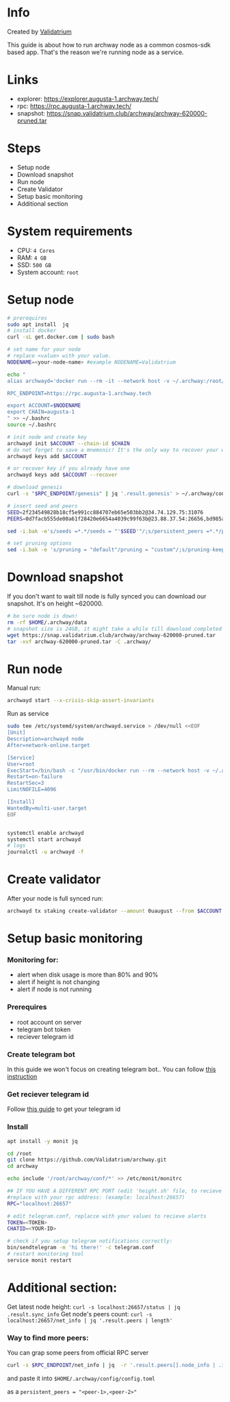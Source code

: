 # Info 

Created by [Validatrium](https://validatrium.com)

This guide is about how to run archway node as a common cosmos-sdk based app. 
That's the reason we're running node as a service. 

# Links
- explorer: https://explorer.augusta-1.archway.tech/
- rpc: https://rpc.augusta-1.archway.tech/
- snapshot: https://snap.validatrium.club/archway/archway-620000-pruned.tar

# Steps
- Setup node
- Download snapshot
- Run node
- Create Validator
- Setup basic monitoring
- Additional section

# System requirements
- CPU: `4 Cores`
- RAM: `4 GB`
- SSD: `500 GB`
- System account: `root`


# Setup node
```bash
# prerequires
sudo apt install  jq
# install docker 
curl -sL get.docker.com | sudo bash

# set name for your node
# replace <value> with your value.
NODENAME=<your-node-name> #example NODENAME=Validatrium

echo "
alias archwayd='docker run --rm -it --network host -v ~/.archway:/root/.archway archwaynetwork/archwayd:augusta' 

RPC_ENDPOINT=https://rpc.augusta-1.archway.tech

export ACCOUNT=$NODENAME
export CHAIN=augusta-1
" >> ~/.bashrc
source ~/.bashrc

# init node and create key
archwayd init $ACCOUNT --chain-id $CHAIN
# do not forget to save a mnemonic! It's the only way to recover your wallet
archwayd keys add $ACCOUNT

# or recover key if you already have one
archwayd keys add $ACCOUNT --recover

# download genesis
curl -s "$RPC_ENDPOINT/genesis" | jq '.result.genesis' > ~/.archway/config/genesis.json

# insert seed and peers
SEED=2f234549828b18cf5e991cc884707eb65e503bb2@34.74.129.75:31076
PEERS=0d7facb555de00a61f28420e6654a4039c99f63b@23.88.37.54:26656,bd985a14ebbcfa5b73794a1e77d888ec96e940a1@5.9.199.71:26656

sed -i.bak -e's/seeds =*.*/seeds = "'$SEED'"/;s/persistent_peers =*.*/persistent_peers = "'$PEERS'"/' $HOME/.archway/config/config.toml

# set pruning options
sed -i.bak -e 's/pruning = "default"/pruning = "custom"/;s/pruning-keep-recent = "0"/pruning-keep-recent = "100"/;s/pruning-interval = "0"/pruning-interval = "10"/' $HOME/.archway/config/app.toml
```

# Download snapshot
If you don't want to wait till node is fully synced you can download our snapshot. It's on height ~620000. 

```bash
# be sure node is down!
rm -rf $HOME/.archway/data
# snapshot size is 24GB, it might take a while till download completed
wget https://snap.validatrium.club/archway/archway-620000-pruned.tar
tar -xvf archway-620000-pruned.tar -C .archway/
```

# Run node
Manual run: 
```bash
archwayd start --x-crisis-skip-assert-invariants
```

Run as service 
```bash
sudo tee /etc/systemd/system/archwayd.service > /dev/null <<EOF 
[Unit]
Description=archwayd node
After=network-online.target 

[Service]
User=root
ExecStart=/bin/bash -c "/usr/bin/docker run --rm --network host -v ~/.archway:/root/.archway archwaynetwork/archwayd:augusta start --x-crisis-skip-assert-invariants"
Restart=on-failure
RestartSec=3
LimitNOFILE=4096

[Install]
WantedBy=multi-user.target 
EOF


systemctl enable archwayd
systemctl start archwayd
# logs
journalctl -u archwayd -f
```

# Create validator

After your node is full synced run: 

```bash
archwayd tx staking create-validator --amount 0uaugust --from $ACCOUNT --commission-max-change-rate "0.01" --commission-max-rate "0.1" --commission-rate "0.01" --min-self-delegation "1" --pubkey $(archwayd tendermint show-validator) --moniker $ACCOUNT ---chain-id $CHAIN --gas 300000 --fees 3uaugust
```

# Setup basic monitoring

### Monitoring for:
 - alert when disk usage is more than 80% and 90%
 - alert if height is not changing
 - alert if  node is not running 

### Prerequires
-   root account on server
-   telegram bot token
-   reciever telegram id

### Create telegram bot

In this guide we won't focus on creating telegram bot..
You can follow [this instruction](https://marketplace.creatio.com/sites/marketplace/files/app-guide/Instructions._Telegram_bot_1.pdf)

### Get reciever telegram id
Follow [this guide](https://www.wikihow.com/Know-Chat-ID-on-Telegram-on-Android#:~:text=Locate%20%22Chat.%22%20It's%20about,Last%20Name%2C%20and%20your%20Username.&text=Note%20the%20number%20next%20to,is%20your%20personal%20Chat%20ID) to get your telegram id
 
### Install
```bash
apt install -y monit jq

cd /root 
git clone https://github.com/Validatrium/archway.git
cd archway

echo include '/root/archway/conf/*' >> /etc/monit/monitrc

## IF YOU HAVE A DIFFERENT RPC PORT (edit 'height.sh' file, to recieve height notifications)
#replace with your rpc address: (example: localhost:26657)
RPC="localhost:26657"

# edit telegram.conf, replacce with your values to recieve alerts
TOKEN=<TOKEN>
CHATID=<YOUR-ID>

# check if you setup telegram notifications correctly: 
bin/sendtelegram -m 'hi there!' -c telegram.conf
# restart monitoring tool
service monit restart

```

# Additional section:

Get latest node height: 
`curl -s localhost:26657/status | jq .result.sync_info`
Get  node's peers count: 
`curl -s localhost:26657/net_info | jq '.result.peers | length'`

### Way to find more peers:

You can grap some peers from official RPC server
```bash
curl -s $RPC_ENDPOINT/net_info | jq  -r '.result.peers[].node_info | .id+"@"+.listen_addr'
```
and paste it into `$HOME/.archway/config/config.toml` 

as a `persistent_peers = "<peer-1>,<peer-2>"`
